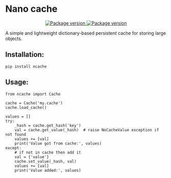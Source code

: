 # Nano cache

<p align="center">
<a href="https://pypi.org/project/ncache" target="_blank">
    <img src="https://img.shields.io/pypi/v/ncache?color=%2334D058&label=pypi%20package" alt="Package version">
</a>
<a href="https://github.com/rsusik/staticpie/blob/master/LICENSE" target="_blank">
    <img src="https://img.shields.io/github/license/rsusik/staticpie" alt="Package version">
</a>
</p>

A simple and lightweight dictionary-based persistent cache for storing large objects.

## Installation:

```
pip install ncache
```

## Usage:

```
from ncache import Cache

cache = Cache('my.cache')
cache.load_cache()

values = []
try:
    _hash = cache.get_hash('key') 
    val = cache.get_value(_hash)  # raise NoCacheValue exception if not found
    values += [val]
    print('Value got from cache:', values)
except:
    # if not in cache then add it
    val = {'value'}
    cache.set_value(_hash, val)
    values += [val]
    print('Value added:', values)
```
